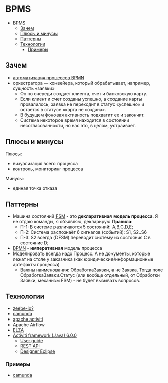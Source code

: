 # BPMS

- [BPMS](#bpms)
  - [Зачем](#зачем)
  - [Плюсы и минусы](#плюсы-и-минусы)
  - [Паттерны](#паттерны)
  - [Технологии](#технологии)
    - [Примеры](#примеры)

## Зачем

- [автоматизация процессов BPMN](https://www.g2.com/products/camunda-platform/competitors/alternatives)
- оркестратора — конвейера, который обрабатывает, например, сущность «заявки»
  - Он по очереди создает клиента, счет и банковскую карту.
  - Если клиент и счет созданы успешно, а создание карты провалилось, заявка не переходит в статус «успешно» и остается в статусе «карта не создана».
  - В будущем фоновая активность подхватит ее и закончит.
  - Система некоторое время находится в состоянии несогласованности, но нас это, в целом, устраивает.

## Плюсы и минусы

Плюсы:

- визуализация всего процесса
- контроль, мониторинг процесса

Минусы:

- единая точка отказа

## Паттерны

- Машина состояний [FSM](../pattern/development/pattern.state.machine.md) - это __декларативная модель процесса__. Я не отдаю команды, я объявляю,  декларирую __Правила__:
  - П-1: В системе различаются 5 состояний: A,B,C,D,E;
  - П-2: Система распознаёт 6 сигналов (событий): S1, S2..S6
  - П-3: S2 всегда (DFSM) переводит систему из состояния C в состояние D;
- [BPMN](../../analytic/bp.bpmn.md) - __императивная__ модель процесса
- Моделировать всегда надо Процесс. А не документы, которые лежат на столе у заказчика (как юридические/информационные артефакты процесса)
  - Важны наименования: ОбработкаЗаявки, а не Заявка. Тогда поле ОбработкаЗаявки.Статус (или вообще отдельный, от Обработки
Заявки, механизм FSM) - не будет вызывать вопросов.

## Технологии

- [zeebe-io?](https://blog.bernd-ruecker.com/how-we-built-a-highly-scalable-distributed-state-machine-f2595e3c0422)
- [camunda](../../technology/middleware/bpms/camunda.md)
- [apache activiti](https://habr.com/ru/companies/otus/articles/671360/)
- Apache Airflow
- [ELZA](../../technology/middleware/bpms/elza.md)
- [Activiti framework (Java) 6.0.0](https://www.activiti.org/)
  - [User guide](https://www.activiti.org/userguide/)
  - [REST API](https://habr.com/ru/post/416491/)
  - [Designer Eclipse](https://www.activiti.org/userguide/#eclipseDesignerInstallation)

### Примеры

- [camunda](https://github.com/berndruecker/flowing-retail)